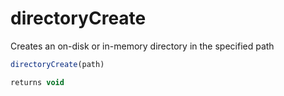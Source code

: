 # directoryCreate

Creates an on-disk or in-memory directory in the specified path

```javascript
directoryCreate(path)
```

```javascript
returns void
```
